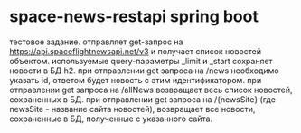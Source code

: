 # space-news-restapi spring boot
тестовое задание. отправляет get-запрос на https://api.spaceflightnewsapi.net/v3 и получает список новостей объектом. используемые query-параметры _limit и _start
сохраняет новости в БД h2.
при отправлении get запроса на /news необходимо указать id, ответом будет новость с этим идентификатором. 
при отправлении get запроса на /allNews возвращает весь список новостей, сохраненных в БД.
при отправлении get запроса на /{newsSite} (где newsSite - название сайта новостей), возвращает все новости, сохраненные в БД, полученные с указанного сайта.
